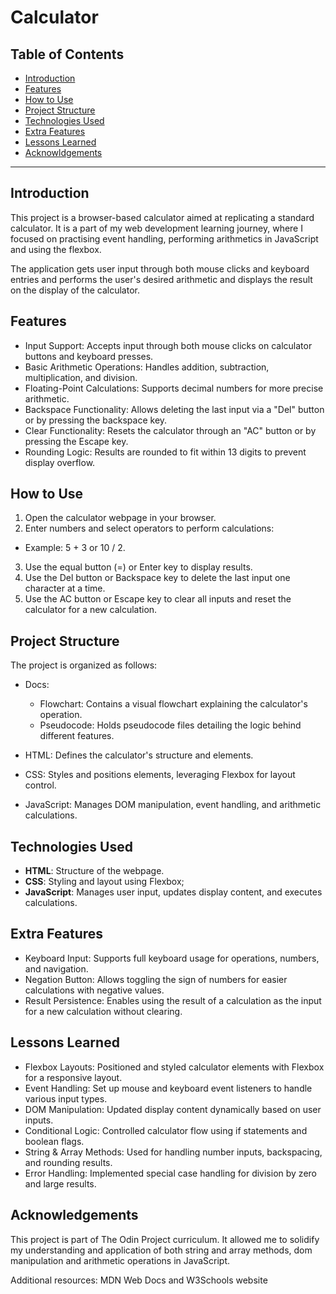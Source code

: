 # Calculator

## Table of Contents
- [Introduction](#introduction)
- [Features](#features)
- [How to Use](#how-to-use)
- [Project Structure](#project-structure)
- [Technologies Used](#technologies-used)
- [Extra Features](#extra-features)
- [Lessons Learned](#lessons-learned)
- [Acknowldgements](#acknowledgements)

---

## Introduction
This project is a browser-based calculator aimed at replicating a standard calculator. It is a part of my web development learning journey, where I focused on practising event handling, performing arithmetics in JavaScript and using the flexbox.

The application gets user input through both mouse clicks and keyboard entries and performs the user's desired arithmetic and displays the result on the display of the calculator.

## Features

- Input Support: Accepts input through both mouse clicks on calculator buttons and keyboard presses.
- Basic Arithmetic Operations: Handles addition, subtraction, multiplication, and division.
- Floating-Point Calculations: Supports decimal numbers for more precise arithmetic.
- Backspace Functionality: Allows deleting the last input via a "Del" button or by pressing the backspace key.
- Clear Functionality: Resets the calculator through an "AC" button or by pressing the Escape key.
- Rounding Logic: Results are rounded to fit within 13 digits to prevent display overflow.

## How to Use
1. Open the calculator webpage in your browser.
2. Enter numbers and select operators to perform calculations:
- Example: 5 + 3 or 10 / 2.
3. Use the equal button (=) or Enter key to display results.
4. Use the Del button or Backspace key to delete the last input one character at a time.
5. Use the AC button or Escape key to clear all inputs and reset the calculator for a new calculation.

## Project Structure
The project is organized as follows:
- Docs:
    - Flowchart: Contains a visual flowchart explaining the calculator's operation.
    - Pseudocode: Holds pseudocode files detailing the logic behind different features.

- HTML: Defines the calculator's structure and elements.
- CSS: Styles and positions elements, leveraging Flexbox for layout control.
- JavaScript: Manages DOM manipulation, event handling, and arithmetic calculations.

## Technologies Used
- **HTML**: Structure of the webpage.
- **CSS**: Styling and layout using Flexbox;
- **JavaScript**:  Manages user input, updates display content, and executes calculations.

## Extra Features
- Keyboard Input: Supports full keyboard usage for operations, numbers, and navigation.
- Negation Button: Allows toggling the sign of numbers for easier calculations with negative values.
- Result Persistence: Enables using the result of a calculation as the input for a new calculation without clearing.

## Lessons Learned

- Flexbox Layouts: Positioned and styled calculator elements with Flexbox for a responsive layout.
- Event Handling: Set up mouse and keyboard event listeners to handle various input types.
- DOM Manipulation: Updated display content dynamically based on user inputs.
- Conditional Logic: Controlled calculator flow using if statements and boolean flags.
- String & Array Methods: Used for handling number inputs, backspacing, and rounding results.
- Error Handling: Implemented special case handling for division by zero and large results.

## Acknowledgements
This project is part of The Odin Project curriculum. It allowed me to solidify my understanding and application of both string and array methods, dom manipulation and arithmetic operations in JavaScript.

Additional resources: MDN Web Docs and W3Schools website